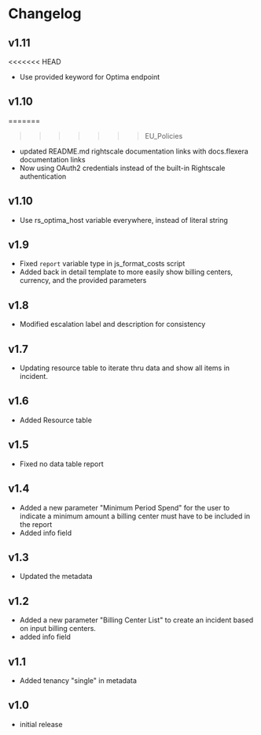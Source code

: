 # Changelog

## v1.11
<<<<<<< HEAD

- Use provided keyword for Optima endpoint

## v1.10
=======
>>>>>>> EU_Policies

- updated README.md rightscale documentation links with docs.flexera documentation links
- Now using OAuth2 credentials instead of the built-in Rightscale authentication

## v1.10

- Use rs_optima_host variable everywhere, instead of literal string

## v1.9

- Fixed `report` variable type in js_format_costs script
- Added back in detail template to more easily show billing centers, currency, and the provided parameters

## v1.8

- Modified escalation label and description for consistency

## v1.7

- Updating resource table to iterate thru data and show all items in incident.

## v1.6

- Added Resource table

## v1.5

- Fixed no data table report

## v1.4

- Added a new parameter "Minimum Period Spend" for the user to indicate a minimum amount a billing center must have to be included in the report
- Added info field

## v1.3

- Updated the metadata

## v1.2

- Added a new parameter "Billing Center List" to create an incident based on input billing centers.
- added info field

## v1.1

- Added tenancy "single" in metadata

## v1.0

- initial release
